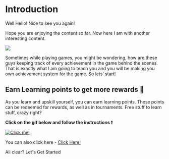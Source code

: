 # Introduction

Well Hello! Nice to see you again!

Hope you are enjoying the content so far. Now here I am with another interesting content.

![](https://media.giphy.com/media/46zr6Ka7bUtFoc0uHZ/giphy.gif)

Sometimes while playing games, you might be wondering, how are these guys keeping track of every achievement in the game behind the scenes. That is exactly what I am going to teach you and you will be making you own achievement system for the game. So lets’ start!

## Earn Learning points to get more rewards 🎁

As you learn and upskill yourself, you can earn learning points. These points can be redeemed for rewards, as well as in tournaments. Free stuff to learn stuff, crazy right?

**Click on the gif below and follow the instructions** ⏬

[![Click me!](https://media.giphy.com/media/zz1v8vjwQwTja/giphy.gif)](https://academy.outscal.com/welcome/build-in-public/assignments)

You can also click here - [Click Here!](https://academy.outscal.com/welcome/build-in-public/assignments)

All clear? Let's Get Started
